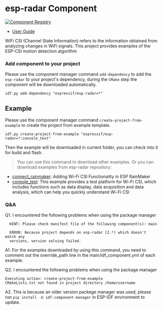 # esp-radar Component

[![Component Registry](https://components.espressif.com/components/espressif/esp-radar/badge.svg)](https://components.espressif.com/components/espressif/esp-radar)

- [User Guide](https://github.com/espressif/esp-csi/tree/master/README.md)

WiFi CSI (Channel State Information) refers to the information obtained from analyzing changes in WiFi signals. This project provides examples of the ESP-CSI motion detection algorithm

### Add component to your project
Please use the component manager command `add-dependency` to add the `esp-radar` to your project's dependency, during the `CMake` step the component will be downloaded automatically.

```
idf.py add-dependency "espressif/esp-radar=*"
```

## Example
Please use the component manager command `create-project-from-example` to create the project from example template.

```
idf.py create-project-from-example "espressif/esp-radar=*:console_test"
```

Then the example will be downloaded in current folder, you can check into it for build and flash.

> You can use this command to download other examples. Or you can download examples from esp-radar repository: 

 - [connect_rainmaker](https://github.com/espressif/esp-radar/tree/master/examples/connect_rainmaker): Adding Wi-Fi CSI Functionality in ESP RainMaker
 - [console_test](https://github.com/espressif/esp-radar/tree/master/examples/console_test): This example provides a test platform for Wi-Fi CSI, which includes functions such as data display, data acquisition and data analysis, which can help you quickly understand Wi-Fi CSI

### Q&A
Q1. I encountered the following problems when using the package manager

```
  HINT: Please check manifest file of the following component(s): main

  ERROR: Because project depends on esp-radar (2.*) which doesn't match any
  versions, version solving failed.
```

A1. For the examples downloaded by using this command, you need to comment out the override_path line in the main/idf_component.yml of each example.

Q2. I encountered the following problems when using the package manager

```
Executing action: create-project-from-example
CMakeLists.txt not found in project directory /home/username
```

A2. This is because an older version packege manager was used, please run `pip install -U idf-component-manager` in ESP-IDF environment to update.
